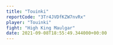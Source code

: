 ```yaml
---
title: "Touinki"
reportCode: "3Tr4JVDfKZW7nvRx"
player: "Touinki"
fight: "High King Maulgar"
date: 2021-09-08T18:55:49.344000+00:00
---
```

